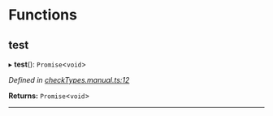 

# Functions

<a id="test"></a>

##  test

▸ **test**(): `Promise`<`void`>

*Defined in [checkTypes.manual.ts:12](https://github.com/polkadot-js/api/blob/07ba80b/packages/api/src/checkTypes.manual.ts#L12)*

**Returns:** `Promise`<`void`>

___

